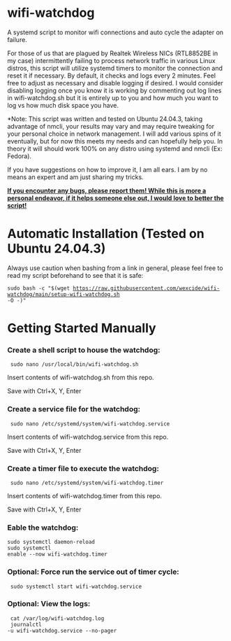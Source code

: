 # wifi-watchdog
A systemd script to monitor wifi connections and auto cycle the adapter on failure.

For those of us that are plagued by Realtek Wireless NICs (RTL8852BE in my case) intermittently failing to process network traffic in various Linux distros, this script will utilize systemd timers to monitor the connection and reset it if necessary. By default, it checks and logs every 2 minutes. Feel free to adjust as necessary and disable logging if desired. I would consider disabling logging once you know it is working by commenting out log lines in wifi-watchdog.sh but it is entirely up to you and how much you want to log vs how much disk space you have.

*Note: This script was written and tested on Ubuntu 24.04.3, taking advantage of nmcli, your results may vary and may require tweaking for your personal choice in network management. I will add various spins of it eventually, but for now this meets my needs and can hopefully help you. In theory it will should work 100% on any distro using systemd and nmcli (Ex: Fedora).

If you have suggestions on how to improve it, I am all ears. I am by no means an expert and am just sharing my tricks.

<b><u>If you encounter any bugs, please report them! While this is more a personal endeavor, if it helps someone else out, I would love to better the script!</b></u>

# Automatic Installation (Tested on Ubuntu 24.04.3)

Always use caution when bashing from a link in general, please feel free to read my script beforehand to see that it is safe:

<code>sudo bash -c "$(wget https://raw.githubusercontent.com/wexcide/wifi-watchdog/main/setup-wifi-watchdog.sh -O -)"</code>

# Getting Started Manually
### Create a shell script to house the watchdog:
<code> sudo nano /usr/local/bin/wifi-watchdog.sh </code>

Insert contents of wifi-watchdog.sh from this repo.

Save with Ctrl+X, Y, Enter

### Create a service file for the watchdog:
<code> sudo nano /etc/systemd/system/wifi-watchdog.service </code>

Insert contents of wifi-watchdog.service from this repo.


Save with Ctrl+X, Y, Enter

### Create a timer file to execute the watchdog:
<code> sudo nano /etc/systemd/system/wifi-watchdog.timer </code>

Insert contents of wifi-watchdog.timer from this repo.

Save with Ctrl+X, Y, Enter

### Eable the watchdog:
<code>sudo systemctl daemon-reload</code></br>
<code>sudo systemctl enable --now wifi-watchdog.timer</code>

### Optional: Force run the service out of timer cycle:
<code> sudo systemctl start wifi-watchdog.service </code>

### Optional: View the logs:
<code> cat /var/log/wifi-watchdog.log </code></br>
<code> journalctl -u wifi-watchdog.service --no-pager </code>
